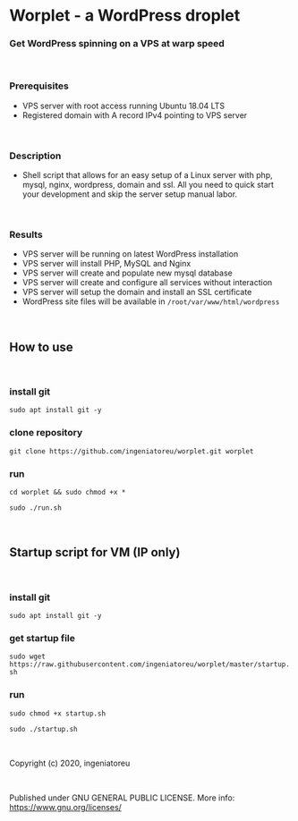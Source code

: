 # Worplet - a WordPress droplet
### Get WordPress spinning on a VPS at warp speed

&nbsp;

### Prerequisites

- VPS server with root access running Ubuntu 18.04 LTS
- Registered domain with A record IPv4 pointing to VPS server

&nbsp;

### Description

- Shell script that allows for an easy setup of a Linux server with php, mysql, nginx, wordpress, domain and ssl. All you need to quick start your development and skip the server setup manual labor.

&nbsp;

### Results

- VPS server will be running on latest WordPress installation
- VPS server will install PHP, MySQL and Nginx
- VPS server will create and populate new mysql database
- VPS server will create and configure all services without interaction
- VPS server will setup the domain and install an SSL certificate
- WordPress site files will be available in `/root/var/www/html/wordpress`

&nbsp;

## How to use

&nbsp;

### install git

`sudo apt install git -y`

### clone repository

`git clone https://github.com/ingeniatoreu/worplet.git worplet`

### run

`cd worplet && sudo chmod +x *` 

`sudo ./run.sh`

&nbsp;

## Startup script for VM (IP only)

&nbsp;

### install git

`sudo apt install git -y`

### get startup file

`sudo wget https://raw.githubusercontent.com/ingeniatoreu/worplet/master/startup.sh`

### run

`sudo chmod +x startup.sh` 

`sudo ./startup.sh`

&nbsp;
&nbsp;

Copyright (c) 2020, ingeniatoreu

&nbsp;

Published under GNU GENERAL PUBLIC LICENSE.
More info: https://www.gnu.org/licenses/
